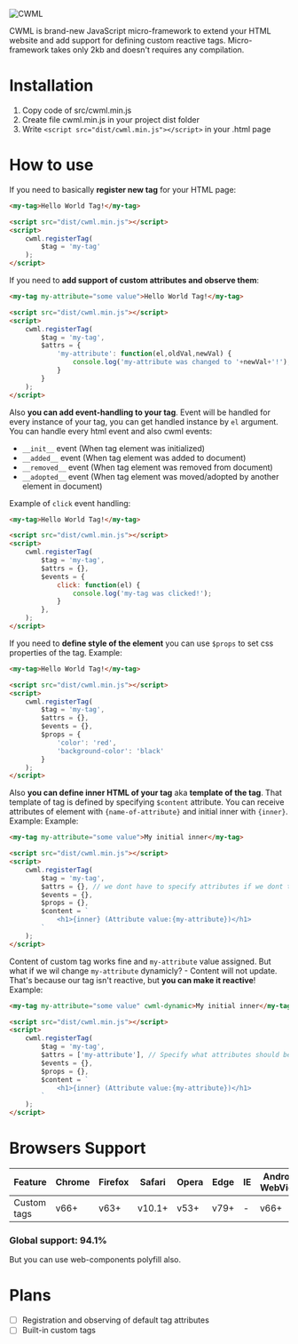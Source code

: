 ![CWML](https://via.placeholder.com/800x500/232424/0afc77?text=CWML)

CWML is brand-new JavaScript micro-framework to extend your HTML website and add support for defining custom reactive tags. Micro-framework takes only 2kb and doesn't requires any compilation.

# Installation
1. Copy code of src/cwml.min.js
2. Create file cwml.min.js in your project dist folder
3. Write `<script src="dist/cwml.min.js"></script>` in your .html page

# How to use
If you need to basically **register new tag** for your HTML page:
```html
<my-tag>Hello World Tag!</my-tag>

<script src="dist/cwml.min.js"></script>
<script>
    cwml.registerTag(
        $tag = 'my-tag'
    );
</script>
```

If you need to **add support of custom attributes and observe them**:
```html
<my-tag my-attribute="some value">Hello World Tag!</my-tag>

<script src="dist/cwml.min.js"></script>
<script>
    cwml.registerTag(
        $tag = 'my-tag',
        $attrs = {
            'my-attribute': function(el,oldVal,newVal) {
                console.log('my-attribute was changed to '+newVal+'!');
            }
        }
    );
</script>
```

Also **you can add event-handling to your tag**.
Event will be handled for every instance of your tag, you can get handled instance by `el` argument. 
You can handle every html event and also cwml events:
- `__init__` event (When tag element was initialized)
- `__added__` event (When tag element was added to document)
- `__removed__` event (When tag element was removed from document)
- `__adopted__` event (When tag element was moved/adopted by another element in document)

Example of `click` event handling:
```html
<my-tag>Hello World Tag!</my-tag>

<script src="dist/cwml.min.js"></script>
<script>
    cwml.registerTag(
        $tag = 'my-tag',
        $attrs = {},
        $events = {
            click: function(el) {
                console.log('my-tag was clicked!');
            }
        },
    );
</script>
```

If you need to **define style of the element** you can use `$props` to set css properties of the tag. Example:
```html
<my-tag>Hello World Tag!</my-tag>

<script src="dist/cwml.min.js"></script>
<script>
    cwml.registerTag(
        $tag = 'my-tag',
        $attrs = {},
        $events = {},
        $props = {
            'color': 'red',
            'background-color': 'black'
        }
    );
</script>
```

Also **you can define inner HTML of your tag** aka **template of the tag**. That template of tag is defined by specifying `$content` attribute. You can receive attributes of element with `{name-of-attribute}` and initial inner with `{inner}`. Example:
Example:
```html
<my-tag my-attribute="some value">My initial inner</my-tag>

<script src="dist/cwml.min.js"></script>
<script>
    cwml.registerTag(
        $tag = 'my-tag',
        $attrs = {}, // we dont have to specify attributes if we dont track them
        $events = {},
        $props = {},
        $content = `
            <h1>{inner} (Attribute value:{my-attribute})</h1>
        `
    );
</script>
```

Content of custom tag works fine and `my-attribute` value assigned. But what if we wil change `my-attribute` dynamicly? - Content will not update. That's because our tag isn't reactive, but **you can make it reactive**! Example:
```html
<my-tag my-attribute="some value" cwml-dynamic>My initial inner</my-tag>

<script src="dist/cwml.min.js"></script>
<script>
    cwml.registerTag(
        $tag = 'my-tag',
        $attrs = ['my-attribute'], // Specify what attributes should be observed for dynamic updates
        $events = {},
        $props = {},
        $content = `
            <h1>{inner} (Attribute value:{my-attribute})</h1>
        `
    );
</script>
```

# Browsers Support

| Feature     | Chrome | Firefox | Safari | Opera | Edge | IE | Android WebView |
|-------------|--------|---------|--------|-------|------|----|-----------------|
| Custom tags | v66+   | v63+    | v10.1+ | v53+  | v79+ | -  | v66+            |

### Global support: 94.1%
But you can use web-components polyfill also.

# Plans
- [ ] Registration and observing of default tag attributes
- [ ] Built-in custom tags
